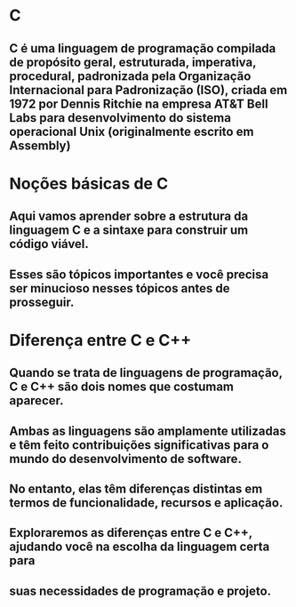 # C

## C é uma linguagem de programação compilada de propósito geral, estruturada, imperativa, procedural, padronizada pela Organização Internacional para Padronização (ISO), criada em 1972 por Dennis Ritchie na empresa AT&T Bell Labs para desenvolvimento do sistema operacional Unix (originalmente escrito em Assembly)

# Noções básicas de C

## Aqui vamos aprender sobre a estrutura da linguagem C e a sintaxe para construir um código viável. 
## Esses são tópicos importantes e você precisa ser minucioso nesses tópicos antes de prosseguir.

# Diferença entre C e C++

## Quando se trata de linguagens de programação, C e C++ são dois nomes que costumam aparecer. 
## Ambas as linguagens são amplamente utilizadas e têm feito contribuições significativas para o mundo do desenvolvimento de software.

## No entanto, elas têm diferenças distintas em termos de funcionalidade, recursos e aplicação. 
## Exploraremos as diferenças entre C e C++, ajudando você na escolha da linguagem certa para 
## suas necessidades de programação e projeto.